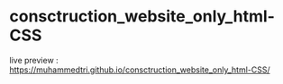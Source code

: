 # consctruction_website_only_html-CSS
live preview : https://muhammedtri.github.io/consctruction_website_only_html-CSS/
